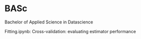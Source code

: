# BASc
Bachelor of Applied Science in Datascience

Fitting.ipynb: Cross-validation: evaluating estimator performance
